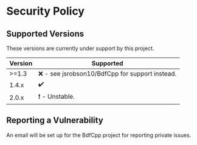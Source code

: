 # Security Policy

## Supported Versions
These versions are currently under support by this project.

| Version | Supported          |
| ------- | ------------------ |
| >=1.3   | :x: - see jsrobson10/BdfCpp for support instead. |
| 1.4.x   | :heavy_check_mark: |
| 2.0.x   | :heavy_exclamation_mark: - Unstable. |

## Reporting a Vulnerability
An email will be set up for the BdfCpp project for reporting private issues.

